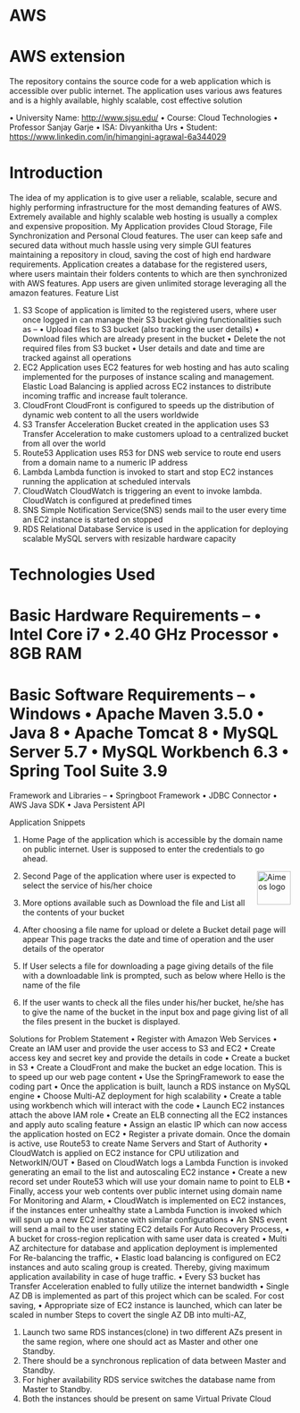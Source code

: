 # AWS

AWS extension
======================

The repository contains the source code for a web application which is accessible over public internet.
The application uses various aws features and is a highly available, highly scalable, cost effective solution

•	University Name: http://www.sjsu.edu/
•	Course: Cloud Technologies
•	Professor Sanjay Garje
•	ISA: Divyankitha Urs
•	Student: https://www.linkedin.com/in/himangini-agrawal-6a344029

Introduction
============================
The idea of my application is to give user a reliable, scalable, secure and highly performing infrastructure for the most demanding features of AWS. Extremely available and highly scalable web hosting is usually a complex and expensive proposition. My Application provides Cloud Storage, File Synchronization and Personal Cloud features. The user can keep safe and secured data without much hassle using very simple GUI features maintaining a repository in cloud, saving the cost of high end hardware requirements.
Application creates a database for the registered users, where users maintain their folders contents to which are then synchronized with AWS features. App users are given unlimited storage leveraging all the amazon features. 
Feature List
1.	S3
Scope of application is limited to the registered users, where user once logged in can manage their S3 bucket giving functionalities such as – 
•	Upload files to S3 bucket (also tracking the user details)
•	Download files which are already present in the bucket
•	Delete the not required files from S3 bucket
•	User details and date and time are tracked against all operations
2.	EC2
Application uses EC2 features for web hosting and has auto scaling implemented for the purposes of instance scaling and management. 
Elastic Load Balancing is applied across EC2 instances to distribute incoming traffic and increase fault tolerance.
3.	CloudFront
CloudFront is configured to speeds up the distribution of dynamic web content to all the users worldwide
4.	S3 Transfer Acceleration
Bucket created in the application uses S3 Transfer Acceleration to make customers upload to a centralized bucket from all over the world
5.	Route53
Application uses R53 for DNS web service to route end users from a domain name to a numeric IP address
6.	Lambda
Lambda function is invoked to start and stop EC2 instances running the application at scheduled intervals
7.	CloudWatch
CloudWatch is triggering an event to invoke lambda. 
CloudWatch is configured at predefined times 
8.	SNS
Simple Notification Service(SNS) sends mail to the user every time an EC2 instance is started on stopped
9.	RDS
Relational Database Service is used in the application for deploying scalable MySQL servers with resizable hardware capacity

Technologies Used
================================
Basic Hardware Requirements –
•	Intel Core i7
•	2.40 GHz Processor
•	8GB RAM 
====
Basic Software Requirements –
•	Windows 
•	Apache Maven 3.5.0
•	Java 8
•	Apache Tomcat 8
•	MySQL Server 5.7
•	MySQL Workbench 6.3
•	Spring Tool Suite 3.9
====
Framework and Libraries –
•	Springboot Framework
•	JDBC Connector
•	AWS Java SDK
•	Java Persistent API


Application Snippets
1.	Home Page of the application which is accessible by the domain name on public internet. User is supposed to enter the credentials to go ahead.
<img src="https://s3-us-west-2.amazonaws.com/himanginiaws/Home.PNG" alt="Aimeos logo" title="Aimeos" align="right" height="60" />
 
2.	Second Page of the application where user is expected to select the service of his/her choice
 
3.	More options available such as Download the file and List all the contents of your bucket
 

4.	After choosing a file name for upload or delete a Bucket detail page will appear
This page tracks the date and time of operation and the user details of the operator
 
 
5.	If User selects a file for downloading a page giving details of the file with a downloadable link is prompted, such as below where Hello is the name of the file

 
6.	If the user wants to check all the files under his/her bucket, he/she has to give the name of the bucket in the input box and page giving list of all the files present in the bucket is displayed.
 

Solutions for Problem Statement
•	Register with Amazon Web Services
•	Create an IAM user and provide the user access to S3 and EC2
•	Create access key and secret key and provide the details in code
•	Create a bucket in S3
•	Create a CloudFront and make the bucket an edge location. This is to speed up our web page content
•	Use the SpringFramework to ease the coding part
•	Once the application is built, launch a RDS instance on MySQL engine
•	Choose Multi-AZ deployment for high scalability
•	Create a table using workbench which will interact with the code
•	Launch EC2 instances attach the above IAM role
•	Create an ELB connecting all the EC2 instances and apply auto scaling feature
•	Assign an elastic IP which can now access the application hosted on EC2
•	Register a private domain. Once the domain is active, use Route53 to create Name Servers and Start of Authority
•	CloudWatch is applied on EC2 instance for CPU utilization and NetworkIN/OUT
•	Based on CloudWatch logs a Lambda Function is invoked generating an email to the list and autoscaling EC2 instance
•	Create a new record set under Route53 which will use your domain name to point to ELB
•	Finally, access your web contents over public internet using domain name
For Monitoring and Alarm,
•	CloudWatch is implemented on EC2 instances, if the instances enter unhealthy state a Lambda Function is invoked which will spun up a new EC2 instance with similar configurations
•	An SNS event will send a mail to the user stating EC2 details
For Auto Recovery Process,
•	A bucket for cross-region replication with same user data is created
•	Multi AZ architecture for database and application deployment is implemented
For Re-balancing the traffic,
•	Elastic load balancing is configured on EC2 instances and auto scaling group is created. Thereby, giving maximum application availability in case of huge traffic.
•	Every S3 bucket has Transfer Acceleration enabled to fully utilize the internet bandwidth
•	Single AZ DB is implemented as part of this project which can be scaled.
For cost saving,
•	Appropriate size of EC2 instance is launched, which can later be scaled in number
Steps to covert the single AZ DB into multi-AZ, 
1.	Launch two same RDS instances(clone) in two different AZs present in the same region, where one should act as Master and other one Standby. 
2.	There should be a synchronous replication of data between Master and Standby.
3.	 For higher availability RDS service switches the database name from Master to Standby.  
4.	Both the instances should be present on same Virtual Private Cloud




